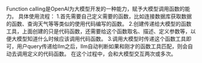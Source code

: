 Function calling是OpenAI为大模型开发的一种能力，赋予大模型调用函数的能力。
具体使用流程：
1.首先需要自己定义需要的函数，比如连接数据库获取数据的函数、查询天气等等类似的使用代码编写的函数。
2.创建传递给大模型的函数工具，上面创建的只是代码函数，还需要给这个函数取名、描述、定义参数等，以便大模型知道什么时候应该调用代码函数。
3.调用大模型时传递这个函数工具即可，用户query传递给llm之后，llm自动判断如果和刚才的函数工具匹配，则会自动去调用定义的代码函数。
在这个过程中，会和大模型交互两次或多次。


















